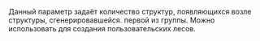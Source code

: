 Данный параметр задаёт количество структур, появляющихся возле структуры, сгенерировавшейся. первой из группы. Можно
использовать для создания пользовательских лесов.